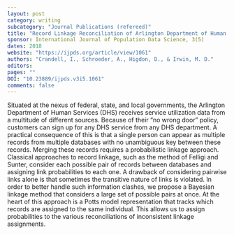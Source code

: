 ```yaml
---
layout: post
category: writing
subcategory: "Journal Publications (refereed)"
title: "Record Linkage Reconciliation of Arlington Department of Human Services Administrative Data Using Potts Models"
sponsor: International Journal of Population Data Science, 3(5)
dates: 2018
website: "https://ijpds.org/article/view/1061"
authors: "Crandell, I., Schroeder, A., Higdon, D., & Irwin, M. D."
editors:
pages: ""
DOI: "10.23889/ijpds.v3i5.1061"
comments: false
---
```

Situated at the nexus of federal, state, and local governments, the Arlington Department of Human Services (DHS) receives service utilization data from a multitude of different sources. Because of their “no wrong door” policy, customers can sign up for any DHS service from any DHS department. A practical consequence of this is that a single person can appear as multiple records from multiple databases with no unambiguous key between these records. Merging these records requires a probabilistic linkage approach. Classical approaches to record linkage, such as the method of Felligi and Sunter, consider each possible pair of records between databases and assigning link probabilities to each one. A drawback of considering pairwise links alone is that sometimes the transitive nature of links is violated. In order to better handle such information clashes, we propose a Bayesian linkage method that considers a large set of possible pairs at once. At the heart of this approach is a Potts model representation that tracks which records are assigned to the same individual. This allows us to assign probabilities to the various reconciliations of inconsistent linkage assignments.
